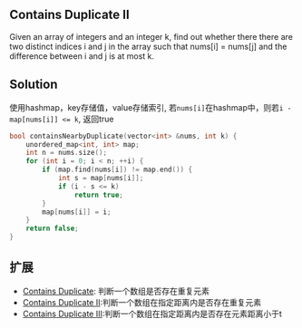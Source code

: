 ## Contains Duplicate II

Given an array of integers and an integer k, find out whether there there are two distinct indices i and j in the array such that nums[i] = nums[j] and the difference between i and j is at most k.

## Solution

使用hashmap，key存储值，value存储索引, 若`nums[i]`在hashmap中，则若`i - map[nums[i]] <= k`, 返回true

```cpp
bool containsNearbyDuplicate(vector<int> &nums, int k) {
	unordered_map<int, int> map;
	int n = nums.size();
	for (int i = 0; i < n; ++i) {
		if (map.find(nums[i]) != map.end()) {
			int s = map[nums[i]];
			if (i - s <= k)
				return true;
		}
		map[nums[i]] = i;
	}
	return false;
}
```

## 扩展

* [Contains Duplicate](../ContainsDuplicate): 判断一个数组是否存在重复元素
* [Contains Duplicate II](../ContainsDuplicateII):判断一个数组在指定距离内是否存在重复元素
* [Contains Duplicate III](../ContainsDuplicateIII):判断一个数组在指定距离内是否存在元素距离小于t
